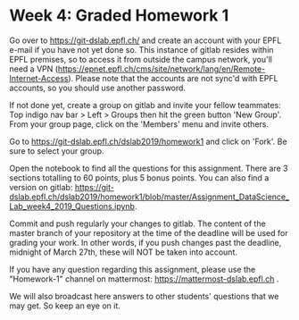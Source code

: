 # Week 4: Graded Homework 1

Go over to <https://git-dslab.epfl.ch/> and create an account with your EPFL e-mail if you have not yet done so.
This instance of gitlab resides within EPFL premises, so to access it from outside the campus network,
you'll need a VPN (<https://epnet.epfl.ch/cms/site/network/lang/en/Remote-Internet-Access>).
Please note that the accounts are not sync'd with EPFL accounts, so you should use another password.

If not done yet, create a group on gitlab and invite your fellow teammates:
Top indigo nav bar > Left > Groups then hit the green button 'New Group'.
From your group page, click on the 'Members' menu and invite others.

Go to <https://git-dslab.epfl.ch/dslab2019/homework1> and click on 'Fork'.
Be sure to select your group.

Open the notebook to find all the questions for this assignment.
There are 3 sections totalling to 60 points, plus 5 bonus points.
You can also find a version on gitlab: <https://git-dslab.epfl.ch/dslab2019/homework1/blob/master/Assignment_DataScience_Lab_week4_2019_Questions.ipynb>.

Commit and push regularly your changes to gitlab.
The content of the master branch of your repository at the time of the deadline will be used for
grading your work.
In other words, if you push changes past the deadline, midnight of March 27th, these will NOT be
taken into account.

If you have any question regarding this assignment, please use the "Homework-1" channel on mattermost: https://mattermost-dslab.epfl.ch .

We will also broadcast here answers to other students' questions that we may get. So keep an eye on it.

